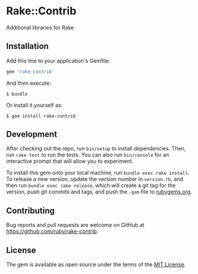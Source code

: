 # Rake::Contrib

Additional libraries for Rake

## Installation

Add this line to your application's Gemfile:

```ruby
gem 'rake-contrib'
```

And then execute:

    $ bundle

Or install it yourself as:

    $ gem install rake-contrib

## Development

After checking out the repo, run `bin/setup` to install dependencies. Then, run `rake test` to run the tests. You can also run `bin/console` for an interactive prompt that will allow you to experiment.

To install this gem onto your local machine, run `bundle exec rake install`. To release a new version, update the version number in `version.rb`, and then run `bundle exec rake release`, which will create a git tag for the version, push git commits and tags, and push the `.gem` file to [rubygems.org](https://rubygems.org).

## Contributing

Bug reports and pull requests are welcome on GitHub at https://github.com/ruby/rake-contrib.

## License

The gem is available as open source under the terms of the [MIT License](http://opensource.org/licenses/MIT).
